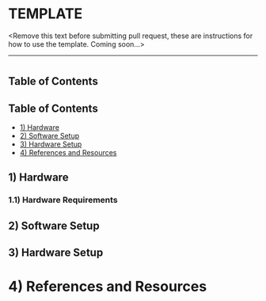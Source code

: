 # TEMPLATE

<Remove this text before submitting pull request, these are instructions for how to use the template. Coming soon...>

***

# <Insert Project or PoC name here>

<insert brief description>

## Table of Contents

## Table of Contents
- [1) Hardware](#1-hardware)
- [2) Software Setup](#2-software-setup)
- [3) Hardware Setup](#3-hardware-setup)
- [4) References and Resources](#4-references-and-resources)

## 1) Hardware

### 1.1) Hardware Requirements

## 2) Software Setup

## 3) Hardware Setup

# 4) References and Resources
